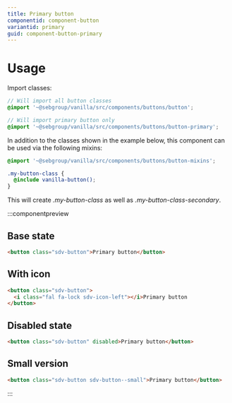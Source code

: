 ```yaml
---
title: Primary button
componentid: component-button
variantid: primary
guid: component-button-primary
---
```


# Usage

Import classes:

```scss
// Will import all button classes
@import '~@sebgroup/vanilla/src/components/buttons/button';

// Will import primary button only
@import '~@sebgroup/vanilla/src/components/buttons/button-primary';
```

In addition to the classes shown in the example below, this component can be used via the following mixins:

```scss
@import '~@sebgroup/vanilla/src/components/buttons/button-mixins';

.my-button-class {
  @include vanilla-button();
}
```

This will create <i>.my-button-class</i> as well as <i>.my-button-class-secondary</i>.

:::componentpreview

## Base state

```html
<button class="sdv-button">Primary button</button>
```

## With icon

```html
<button class="sdv-button">
  <i class="fal fa-lock sdv-icon-left"></i>Primary button
</button>
```

## Disabled state

```html
<button class="sdv-button" disabled>Primary button</button>
```

## Small version

```html
<button class="sdv-button sdv-button--small">Primary button</button>
```

:::
